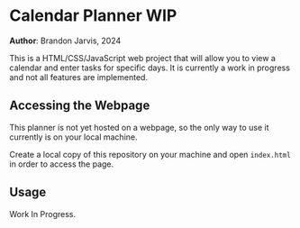 # Calendar Planner **WIP**

**Author**: Brandon Jarvis, 2024

This is a HTML/CSS/JavaScript web project that will allow you to view a calendar and enter tasks for specific days. It is currently a work in progress and not all features are implemented. 

## Accessing the Webpage

This planner is not yet hosted on a webpage, so the only way to use it currently is on your local machine. 

Create a local copy of this repository on your machine and open `index.html` in order to access the page. 

## Usage

Work In Progress. 
